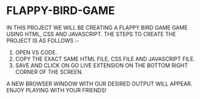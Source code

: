 # FLAPPY-BIRD-GAME

IN THIS PROJECT WE WILL BE CREATING A FLAPPY BIRD GAME GAME USING HTML, CSS AND JAVASCRIPT. THE STEPS TO CREATE THE PROJECT IS AS FOLLOWS :-
1) OPEN VS CODE.
2) COPY THE EXACT SAME HTML FILE, CSS FILE AND JAVASCRIPT FILE.
3) SAVE AND CLICK ON GO LIVE EXTENSION ON THE BOTTOM RIGHT CORNER OF THE SCREEN.

A NEW BROWSER WINDOW WITH OUR DESIRED OUTPUT WILL APPEAR. ENJOY PLAYING WITH YOUR FRIENDS!
